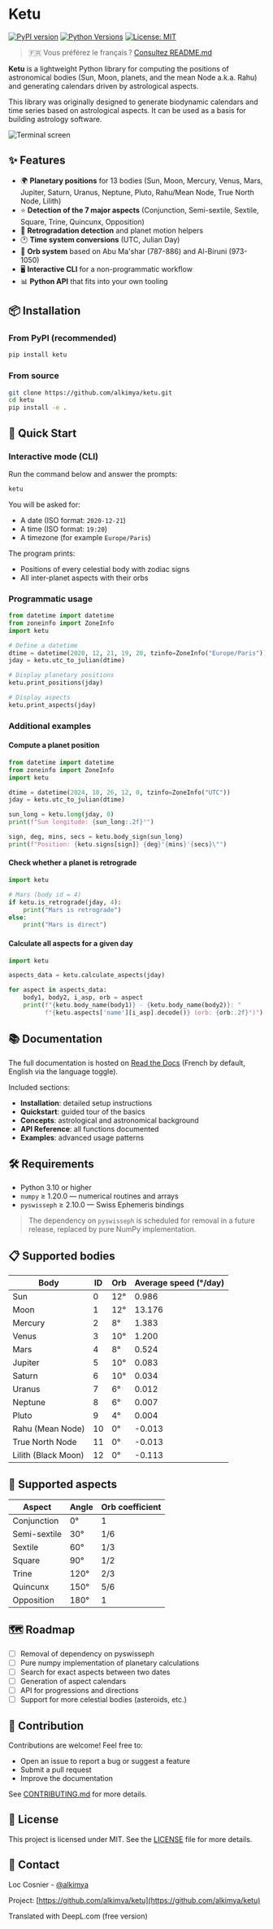 # Ketu

[![PyPI version](https://badge.fury.io/py/ketu.svg)](https://badge.fury.io/py/ketu)
[![Python Versions](https://img.shields.io/pypi/pyversions/ketu.svg)](https://pypi.org/project/ketu/)
[![License: MIT](https://img.shields.io/badge/License-MIT-yellow.svg)](https://opensource.org/licenses/MIT)

> 🇫🇷 Vous préférez le français ? [Consultez README.md](fr/README.md)

**Ketu** is a lightweight Python library for computing the positions of astronomical bodies (Sun, Moon, planets, and the mean Node a.k.a. Rahu) and generating calendars driven by astrological aspects.

This library was originally designed to generate biodynamic calendars and time series based on astrological aspects. It can be used as a basis for building astrology software.

![Terminal screen](https://github.com/alkimya/ketu/blob/main/res/screen.png)

## ✨ Features

- 🌍 **Planetary positions** for 13 bodies (Sun, Moon, Mercury, Venus, Mars, Jupiter, Saturn, Uranus, Neptune, Pluto, Rahu/Mean Node, True North Node, Lilith)
- ⭐ **Detection of the 7 major aspects** (Conjunction, Semi-sextile, Sextile, Square, Trine, Quincunx, Opposition)
- 🔄 **Retrogradation detection** and planet motion helpers
- 🕐 **Time system conversions** (UTC, Julian Day)
- 🎯 **Orb system** based on Abu Ma'shar (787-886) and Al-Biruni (973-1050)
- 🖥️ **Interactive CLI** for a non-programmatic workflow
- 📊 **Python API** that fits into your own tooling

## 📦 Installation

### From PyPI (recommended)

```bash
pip install ketu
```

### From source

```bash
git clone https://github.com/alkimya/ketu.git
cd ketu
pip install -e .
```

## 🚀 Quick Start

### Interactive mode (CLI)

Run the command below and answer the prompts:

```bash
ketu
```

You will be asked for:

- A date (ISO format: `2020-12-21`)
- A time (ISO format: `19:20`)
- A timezone (for example `Europe/Paris`)

The program prints:

- Positions of every celestial body with zodiac signs
- All inter-planet aspects with their orbs

### Programmatic usage

```python
from datetime import datetime
from zoneinfo import ZoneInfo
import ketu

# Define a datetime
dtime = datetime(2020, 12, 21, 19, 20, tzinfo=ZoneInfo("Europe/Paris"))
jday = ketu.utc_to_julian(dtime)

# Display planetary positions
ketu.print_positions(jday)

# Display aspects
ketu.print_aspects(jday)
```

### Additional examples

#### Compute a planet position

```python
from datetime import datetime
from zoneinfo import ZoneInfo
import ketu

dtime = datetime(2024, 10, 26, 12, 0, tzinfo=ZoneInfo("UTC"))
jday = ketu.utc_to_julian(dtime)

sun_long = ketu.long(jday, 0)
print(f"Sun longitude: {sun_long:.2f}°")

sign, deg, mins, secs = ketu.body_sign(sun_long)
print(f"Position: {ketu.signs[sign]} {deg}°{mins}'{secs}\"")
```

#### Check whether a planet is retrograde

```python
import ketu

# Mars (body id = 4)
if ketu.is_retrograde(jday, 4):
    print("Mars is retrograde")
else:
    print("Mars is direct")
```

#### Calculate all aspects for a given day

```python
import ketu

aspects_data = ketu.calculate_aspects(jday)

for aspect in aspects_data:
    body1, body2, i_asp, orb = aspect
    print(f"{ketu.body_name(body1)} - {ketu.body_name(body2)}: "
          f"{ketu.aspects['name'][i_asp].decode()} (orb: {orb:.2f}°)")
```

## 📚 Documentation

The full documentation is hosted on [Read the Docs](https://ketu.readthedocs.io) (French by default, English via the language toggle).

Included sections:

- **Installation**: detailed setup instructions
- **Quickstart**: guided tour of the basics
- **Concepts**: astrological and astronomical background
- **API Reference**: all functions documented
- **Examples**: advanced usage patterns

## 🛠️ Requirements

- Python 3.10 or higher
- `numpy` ≥ 1.20.0 — numerical routines and arrays
- `pyswisseph` ≥ 2.10.0 — Swiss Ephemeris bindings

> The dependency on `pyswisseph` is scheduled for removal in a future release, replaced by pure NumPy implementation.

## 📋 Supported bodies

| Body | ID | Orb | Average speed (°/day) |
|------|----|-----|-----------------------|
| Sun | 0 | 12° | 0.986 |
| Moon | 1 | 12° | 13.176 |
| Mercury | 2 | 8° | 1.383 |
| Venus | 3 | 10° | 1.200 |
| Mars | 4 | 8° | 0.524 |
| Jupiter | 5 | 10° | 0.083 |
| Saturn | 6 | 10° | 0.034 |
| Uranus | 7 | 6° | 0.012 |
| Neptune | 8 | 6° | 0.007 |
| Pluto | 9 | 4° | 0.004 |
| Rahu (Mean Node) | 10 | 0° | -0.013 |
| True North Node | 11 | 0° | -0.013 |
| Lilith (Black Moon) | 12 | 0° | -0.113 |

## 🎯 Supported aspects

| Aspect | Angle | Orb coefficient |
|--------|-------|-------------------|
| Conjunction | 0° | 1 |
| Semi-sextile | 30° | 1/6 |
| Sextile | 60° | 1/3 |
| Square | 90° | 1/2 |
| Trine | 120° | 2/3 |
| Quincunx | 150° | 5/6 |
| Opposition | 180° | 1 |

## 🗺️ Roadmap

- [ ] Removal of dependency on pyswisseph
- [ ] Pure numpy implementation of planetary calculations
- [ ] Search for exact aspects between two dates
- [ ] Generation of aspect calendars
- [ ] API for progressions and directions
- [ ] Support for more celestial bodies (asteroids, etc.)

## 🤝 Contribution

Contributions are welcome! Feel free to:

- Open an issue to report a bug or suggest a feature
- Submit a pull request
- Improve the documentation

See [CONTRIBUTING.md](CONTRIBUTING.md) for more details.

## 📄 License

This project is licensed under MIT. See the [LICENSE](LICENSE) file for more details.

## 📧 Contact

Loc Cosnier - [@alkimya](https://github.com/alkimya)

Project: [https://github.com/alkimya/ketu](https://github.com/alkimya/ketu)

Translated with DeepL.com (free version)
